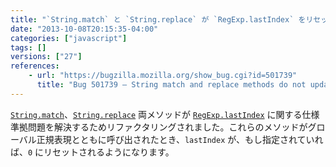 ```yaml
---
title: "`String.match` と `String.replace` が `RegExp.lastIndex` をリセットするようになりました"
date: "2013-10-08T20:15:35-04:00"
categories: ["javascript"]
tags: []
versions: ["27"]
references:
    - url: "https://bugzilla.mozilla.org/show_bug.cgi?id=501739"
      title: "Bug 501739 – String match and replace methods do not update global regexp lastIndex per ES3&5"
---
```

[`String.match`](https://developer.mozilla.org/docs/Web/JavaScript/Reference/Global_Objects/String/match)、[`String.replace`](https://developer.mozilla.org/docs/Web/JavaScript/Reference/Global_Objects/String/replace) 両メソッドが [`RegExp.lastIndex`](https://developer.mozilla.org/docs/Web/JavaScript/Reference/Global_Objects/RegExp/lastIndex) に関する仕様準拠問題を解決するためリファクタリングされました。これらのメソッドがグローバル正規表現とともに呼び出されたとき、`lastIndex` が、もし指定されていれば、`0` にリセットされるようになります。
